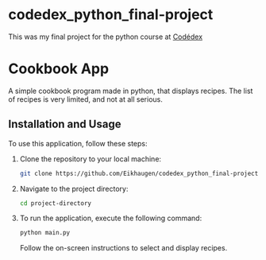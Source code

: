 # codedex_python_final-project
This was my final project for the python course at [Codédex](https://www.codedex.io/home)

# Cookbook App

A simple cookbook program made in python, that displays recipes.
The list of recipes is very limited, and not at all serious.

## Installation and Usage

To use this application, follow these steps:

1. Clone the repository to your local machine:

    ```bash
    git clone https://github.com/Eikhaugen/codedex_python_final-project
    ```

2. Navigate to the project directory:

    ```bash
    cd project-directory
    ```

3. To run the application, execute the following command:

    ```bash
    python main.py
    ```

    Follow the on-screen instructions to select and display recipes.
